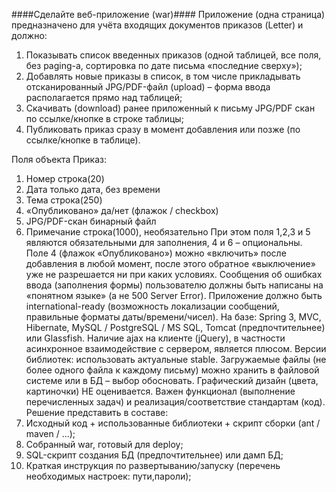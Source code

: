 ####Сделайте веб-приложение (war)####
Приложение (одна страница) предназначено для учёта входящих документов приказов (Letter) и должно:
1. Показывать список введенных приказов (одной таблицей, все поля, без paging-а, сортировка по дате письма «последние сверху»);
2. Добавлять новые приказы в список, в том числе прикладывать отсканированный JPG/PDF-файл (upload) – форма ввода располагается прямо над таблицей;
3. Скачивать (download) ранее приложенный к письму JPG/PDF скан по ссылке/кнопке в строке таблицы;
4. Публиковать приказ сразу в момент добавления или позже (по ссылке/кнопке в таблице).

Поля объекта Приказ:
1. Номер строка(20)
2. Дата только дата, без времени
3. Тема строка(250)
4. «Опубликовано» да/нет (флажок / checkbox)
5. JPG/PDF-скан бинарный файл
6. Примечание строка(1000), необязательно
При этом поля 1,2,3 и 5 являются обязательными для заполнения, 4 и 6 – опциональны.
Поле 4 (флажок «Опубликовано») можно «включить» после добавления в любой момент, после этого обратное «выключение» уже не разрешается ни при каких условиях.
Сообщения об ошибках ввода (заполнения формы) пользователю должны быть написаны на «понятном языке» (а не 500 Server Error).
Приложение должно быть international-ready (возможность локализации сообщений, правильные форматы даты/времени/чисел).
На базе: Spring 3, MVC, Hibernate, MySQL / PostgreSQL / MS SQL, Tomcat (предпочтительнее) или Glassfish.
Наличие ajax на клиенте (jQuery), в частности асинхронное взаимодействие с сервером, является плюсом.
Версии библиотек: использовать актуальные stable.
Загружаемые файлы (не более одного файла к каждому письму) можно хранить в файловой системе или в БД – выбор обосновать.
Графический дизайн (цвета, картиночки) НЕ оценивается.
Важен функционал (выполнение перечисленных задач) и реализация/соответствие стандартам (код).
Решение представить в составе:
1. Исходный код + использованные библиотеки + скрипт сборки (ant / maven / …);
2. Собранный war, готовый для deploy;
3. SQL-скрипт создания БД (предпочтительнее) или дамп БД;
4. Краткая инструкция по развертыванию/запуску (перечень необходимых настроек: пути,пароли);
